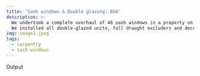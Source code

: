 ```yaml
---
title: 'Sash windows & Double glazing: BS6'
description: >-
  We undertook a complete overhaul of 46 sash windows in a property on the doorstep of Durdham Downs. The exterior of the windows were in desperate need of refurbishment and the only existing draught excluders were duct tape! One of the windows was rotten beyond repair.
  We installed all double-glazed units, full draught excluders and decorated each window, with new brass handles and latches, to closely match the existing furnishings throughout the property.
img: image1.jpeg
tags:
  - carpentry
  - sash windows
---
```


Output
